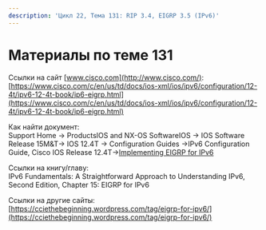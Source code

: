 ```yaml
---
description: 'Цикл 22, Тема 131: RIP 3.4, EIGRP 3.5 (IPv6)'
---
```


# Материалы по теме 131

Ссылки на сайт [www.cisco.com](http://www.cisco.com/):  
[https://www.cisco.com/c/en/us/td/docs/ios-xml/ios/ipv6/configuration/12-4t/ipv6-12-4t-book/ip6-eigrp.html](https://www.cisco.com/c/en/us/td/docs/ios-xml/ios/ipv6/configuration/12-4t/ipv6-12-4t-book/ip6-eigrp.html)

Как найти документ:  
Support Home → ProductsIOS and NX-OS SoftwareIOS → IOS Software Release 15M&T→ IOS 12.4T → Configuration Guides →IPv6 Configuration Guide, Cisco IOS Release 12.4T→[Implementing EIGRP for IPv6](https://www.cisco.com/c/en/us/td/docs/ios-xml/ios/ipv6/configuration/12-4t/ipv6-12-4t-book/ip6-eigrp.html)

Ссылки на книгу/главу:  
IPv6 Fundamentals: A Straightforward Approach to Understanding IPv6, Second Edition, Chapter 15: EIGRP for IPv6

Ссылки на другие сайты:  
[https://cciethebeginning.wordpress.com/tag/eigrp-for-ipv6/](https://cciethebeginning.wordpress.com/tag/eigrp-for-ipv6/)

